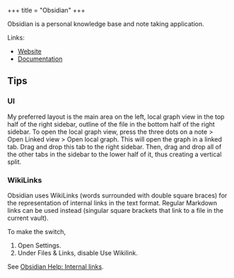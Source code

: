 +++
title = "Obsidian"
+++

Obsidian is a personal knowledge base and note taking application.

Links:

- [Website](https://obsidian.md)
- [Documentation](https://help.obsidian.md)

## Tips

### UI

My preferred layout is the main area on the left, local graph view in the top half of the right sidebar, outline of the file in the bottom half of the right sidebar. To open the local graph view, press the three dots on a note > Open Linked view > Open local graph. This will open the graph in a linked tab. Drag and drop this tab to the right sidebar. Then, drag and drop all of the other tabs in the sidebar to the lower half of it, thus creating a vertical split.

### WikiLinks

Obsidian uses WikiLinks (words surrounded with double square braces) for the representation of internal links in the text format. Regular Markdown links can be used instead (singular square brackets that link to a file in the current vault).

To make the switch,

1. Open Settings.
2. Under Files & Links, disable Use Wikilink.

See [Obsidian Help: Internal links](https://help.obsidian.md/links).
